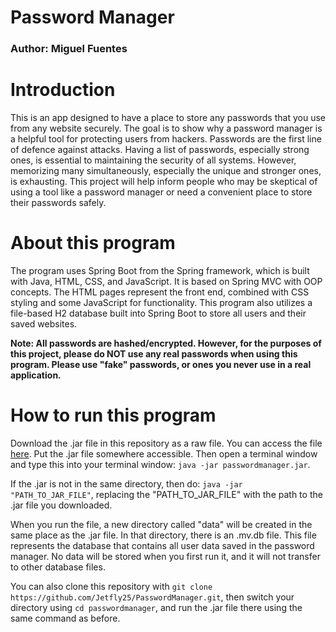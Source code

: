 # Password Manager
### Author: Miguel Fuentes

# Introduction
This is an app designed to have a place to store any passwords that you use from any website securely. The goal is to show why a password manager is a helpful tool for protecting users from
hackers. Passwords are the first line of defence against attacks. Having a list of passwords, especially strong ones, is essential to maintaining the security of all systems. However,
memorizing many simultaneously, especially the unique and stronger ones, is exhausting. This project will help inform people who may be skeptical of using a tool like a password manager or need a convenient place to store their passwords safely.

# About this program
The program uses Spring Boot from the Spring framework, which is built with Java, HTML, CSS, and JavaScript. It is based on Spring MVC with OOP concepts. The HTML pages represent the front end, combined with CSS styling and some JavaScript for functionality. This program also utilizes a file-based H2 database built into Spring Boot to store all users and their saved websites.

**Note: All passwords are hashed/encrypted. However, for the purposes of this project, please do NOT use any real passwords when using this program. Please use "fake" passwords, or ones you never use in a real application.**

# How to run this program
Download the .jar file in this repository as a raw file. You can access the file [here](https://github.com/Jetfly25/PasswordManager/blob/main/passwordmanager/passwordmanager.jar). Put the .jar file somewhere accessible. Then open a terminal window and type this into your terminal window: `java -jar passwordmanager.jar`. 

If the .jar is not in the same directory, then do: `java -jar "PATH_TO_JAR_FILE"`, replacing the "PATH_TO_JAR_FILE" with the path to the .jar file you downloaded. 

When you run the file, a new directory called "data" will be created in the same place as the .jar file. In that directory, there is an .mv.db file. This file represents the database that contains all user data saved in the password manager. No data will be stored when you first run it, and it will not transfer to other database files.

You can also clone this repository with `git clone https://github.com/Jetfly25/PasswordManager.git`, then switch your directory using `cd passwordmanager`, and run the .jar file there using the same command as before.
